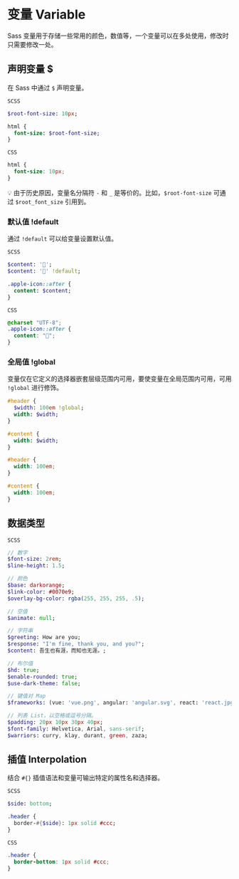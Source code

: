 # 变量 Variable

Sass 变量用于存储一些常用的颜色，数值等，一个变量可以在多处使用，修改时只需要修改一处。

## 声明变量 $
在 Sass 中通过 `$` 声明变量。

`SCSS`
```sass
$root-font-size: 10px;

html {
  font-size: $root-font-size;
}
```

`CSS`
```css
html {
  font-size: 10px;
}
```
💡 由于历史原因，变量名分隔符 `-` 和 `_` 是等价的。比如，`$root-font-size` 可通过 `$root_font_size` 引用到。 

### 默认值 !default
通过 `!default` 可以给变量设置默认值。

`SCSS`
```sass
$content: '🍏';
$content: '🍎' !default;

.apple-icon::after {
  content: $content;
}
```
`CSS`
```css
@charset "UTF-8";
.apple-icon::after {
  content: "🍏";
}
```

### 全局值 !global
变量仅在它定义的选择器嵌套层级范围内可用，要使变量在全局范围内可用，可用 `!global` 进行修饰。
```sass
#header {
  $width: 100em !global;
  width: $width;
}

#content {
  width: $width;
}
```
```css
#header {
  width: 100em;
}

#content {
  width: 100em;
}
```

## 数据类型
`SCSS`
```sass
// 数字
$font-size: 2rem;
$line-height: 1.5;

// 颜色
$base: darkorange;
$link-color: #0070e9;
$overlay-bg-color: rgba(255, 255, 255, .5);

// 空值
$animate: null;

// 字符串
$greeting: How are you;
$response: "I'm fine, thank you, and you?";
$content: 吾生也有涯，而知也无涯。;

// 布尔值
$hd: true;
$enable-rounded: true;
$use-dark-theme: false;

// 键值对 Map
$frameworks: (vue: 'vue.png', angular: 'angular.svg', react: 'react.jpg');

// 列表 List，以空格或逗号分隔。
$padding: 20px 10px 30px 40px;
$font-family: Helvetica, Arial, sans-serif;
$warriors: curry, klay, durant, green, zaza;
```

## 插值 Interpolation
结合 `#{}` 插值语法和变量可输出特定的属性名和选择器。

`SCSS`
```sass
$side: bottom;

.header {
  border-#{$side}: 1px solid #ccc;
}
```
`CSS`
```css
.header {
  border-bottom: 1px solid #ccc;
}
```

